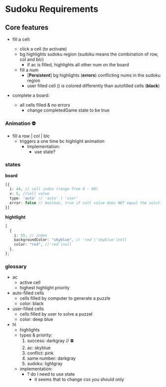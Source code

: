 # Sudoku Requirements

## Core features

- fill a cell:

  - click a cell (to activate)
  - bg highlights sudoku region (sudoku means the combination of row, col and blc)
    - if ac is filled, highlights all other num on the board
  - fill a num
    - [**Persistent**] bg highlights (**errors**) conflicting nums in the sudoku region
    - user filled cell () is colored differently than autofilled cells (**black**)

- complete a board:
  - all cells filled & no errors
    - change completedGame state to be true

### Animation ⛔️

- fill a row | col | blc
  - triggers a one time bc highlight animation
    - Implementation:
      - use state?

### states

**board**

```typescript
[{
  i: 44, // cell index (range from 0 - 80)
  v: 5, //cell value
  type: 'auto' // 'auto' | 'user'
  error: false // boolean. true if cell value does NOT equal the solution value 
}]
```

**hightlight**

```typescript
[
  {
    i: 55, // index
    backgroundColor: "skyblue", // 'red'|'skyblue'|null
    color: "red", //'red'|null
  },
];
```

### glossary

- ac
  - active cell
  - highest highlight priority
- auto-filled cells
  - cells filled by computer to generate a puzzle
  - color: black
- user-filled cells
  - cells filled by user to solve a puzzel
  - color: deep blue
- hl
  - highlights
  - types & priority:
    1. success: darkgray // ⛔️ 
    2. ac: skyblue
    3. conflict: pink
    4. same number: darkgray
    5. sudoku: lightgray
  - implementation:
    - ? do I need to use state
      - it seems that to change css you should only 
